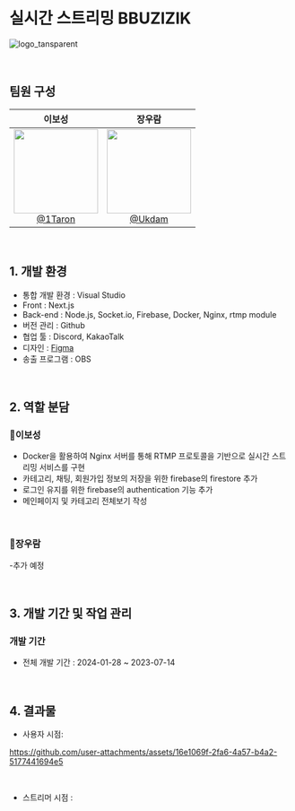 # 실시간 스트리밍 BBUZIZIK

![logo_tansparent](https://github.com/user-attachments/assets/0b80eeb2-c394-4237-aa40-47240693c18a)

<br>

## 팀원 구성

<div align="center">

| **이보성** | **장우람** |
| :------: |  :------: |
| [<img src="https://github.com/Ukdam/OMM_App/assets/92793487/717b987a-1cb3-4d9e-a2c1-dced07726f6f" height=150 width=150> <br/> @1Taron](https://github.com/1Taron) | [<img src="https://github.com/Ukdam/OMM_App/assets/92793487/311372aa-2adb-49fb-a35c-de7baac3ab55" height=150 width=150> <br/> @Ukdam](https://github.com/Ukdam) |

</div>

<br>

## 1. 개발 환경
- 통합 개발 환경 : Visual Studio
- Front : Next.js
- Back-end : Node.js, Socket.io, Firebase, Docker, Nginx, rtmp module
- 버전 관리 : Github
- 협업 툴 : Discord, KakaoTalk
- 디자인 : [Figma](https://www.figma.com/design/RqYVbSBQFPcTh8lnbyH5I4/%EB%BF%8C%EC%A7%80%EC%A7%81?node-id=0-1&t=spbKPSRw52L4k4CB-0)
- 송출 프로그램 : OBS

<br>

## 2. 역할 분담

### 🍊이보성

- Docker을 활용하여 Nginx 서버를 통해 RTMP 프로토콜을 기반으로 실시간 스트리밍 서비스를 구현
- 카테고리, 채팅, 회원가입 정보의 저장을 위한 firebase의 firestore 추가
- 로그인 유지를 위한 firebase의 authentication 기능 추가
- 메인페이지 및 카테고리 전체보기 작성

<br>

### 🐬장우람 

-추가 예정

<br>

## 3. 개발 기간 및 작업 관리

### 개발 기간

- 전체 개발 기간 : 2024-01-28 ~ 2023-07-14

<br>

## 4. 결과물

- 사용자 시점:

https://github.com/user-attachments/assets/16e1069f-2fa6-4a57-b4a2-5177441694e5

<br>

- 스트리머 시점 : 
